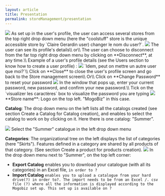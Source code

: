 ```yaml
---
layout: article
title: Presentation
permalink: storeManagement/presentation
---
```

<img src="{{ site.baseurl }}/images/storeManagement/presentation/1.png"/>
As set up in the user's profile, the user can access several stores from the top right drop down menu (here the "coolstuff" store is the unique accessible store by `Claire Gerardin user) changer le nom du user?`.

<img src="{{ site.baseurl }}/images/storeManagement/presentation/2.png"/>
The user can see its profile's details\\
or\\
The user can choose to disconnect from the far top right drop down menu by clicking on **Disconnect**, at any time.\\
Example of a user's profile details (see the Users section to know how to create a user profile) :

<img src="{{ site.baseurl }}/images/storeManagement/presentation/3.png"/>
`Idem, peut on mettre un autre user que moi?`\\
Click on **Close** to close the user's profile screen and go back to the Store management screen\\
Or\\
Click on **Change Password** to reset your password

<img src="{{ site.baseurl }}/images/storeManagement/presentation/4.png"/>
In the window that pops up, enter your current password, new password, and confirm your new password.\\
Tick on the `visualizer les caractères` box to visualize the password you are typing

<img src="{{ site.baseurl }}/images/storeManagement/presentation/5.png"/>
**Store name**: Logo on the top left. "MogoBiz" in this case.

**Catalog**: The drop down menu on the left lists all the catalogs created (see section Create a Catalog for Catalog creation), and enables to select the catalog to work on by clicking on it. Here there is one catalog: "Summer". 

<img src="{{ site.baseurl }}/images/storeManagement/presentation/6.png"/>
Select the "Summer" catalogue in the left drop down menu

**Categories**:  The organizational tree on the left displays the list of categories (here "Skirts"). Features defined in a category are shared by all products of that category. (See section Create a product for products creation).
<img src="{{ site.baseurl }}/images/storeManagement/presentation/7.png"/>
In the drop down menu next to "Summer", on the top left corner:

* **Export Catalog** enables you to download your catalogue (with all its categories) in an Excel file, `in order to ?`
* **Import Catalog** `enables you to upload a catalogue from your hard drive(?) in order to?. The import needs to be from an Excel /. csv file (?) where all the information is displayed according to the Mogobiz set up. This set up is available on ?`
